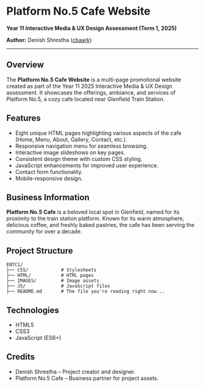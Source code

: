 # Platform No.5 Cafe Website

**Year 11 Interactive Media & UX Design Assessment (Term 1, 2025)**

**Author:** Denish Shrestha ([cbaark](https://github.com/cbaark))

---

## Overview

The **Platform No.5 Cafe Website** is a multi-page promotional website created as part of the Year 11 2025 Interactive Media & UX Design assessment. It showcases the offerings, ambiance, and services of Platform No.5, a cozy cafe located near Glenfield Train Station.

## Features

- Eight unique HTML pages highlighting various aspects of the cafe (Home, Menu, About, Gallery, Contact, etc.).
- Responsive navigation menu for seamless browsing.
- Interactive image slideshows on key pages.
- Consistent design theme with custom CSS styling.
- JavaScript enhancements for improved user experience.
- Contact form functionality.
- Mobile-responsive design.

## Business Information

**Platform No.5 Cafe** is a beloved local spot in Glenfield, named for its proximity to the train station platform. Known for its warm atmosphere, delicious coffee, and freshly baked pastries, the cafe has been serving the community for over a decade.

## Project Structure

```
ENTC1/
├── CSS/            # Stylesheets
├── HTML/           # HTML pages
├── IMAGES/         # Image assets
├── JS/             # JavaScript files
├── README.md       # The file you're reading right now...
```

## Technologies

- HTML5
- CSS3
- JavaScript (ES6+)

## Credits

- Denish Shrestha – Project creator and designer.
- Platform No.5 Cafe – Business partner for project assets.

